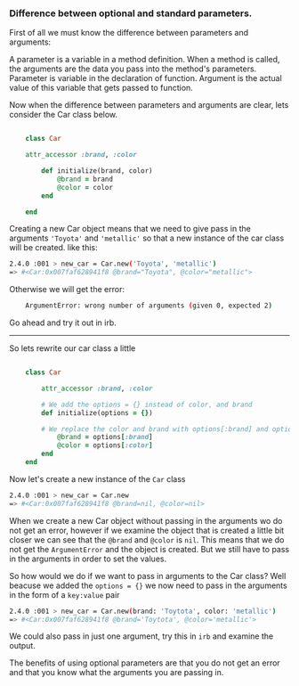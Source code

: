 ### Difference between optional and standard parameters.

First of all we must know the difference between parameters and arguments:

A parameter is a variable in a method definition. When a method is called, the arguments are the data you pass into the method's parameters.
Parameter is variable in the declaration of function. Argument is the actual value of this variable that gets passed to function.

Now when the difference between parameters and arguments are clear, lets consider the Car class below.

```ruby

    class Car

    attr_accessor :brand, :color

        def initialize(brand, color)
            @brand = brand
            @color = color
        end

    end

```

Creating a new Car object means that we need to give pass in the arguments `'Toyota'` and `'metallic'` so that a new instance of the car class will be created. like this:

```bash
2.4.0 :001 > new_car = Car.new('Toyota', 'metallic')
=> #<Car:0x007faf628941f8 @brand="Toyota", @color="metallic">
```

Otherwise we will get the error:

```bash
    ArgumentError: wrong number of arguments (given 0, expected 2)
```

Go ahead and try it out in irb.

---

So lets rewrite our car class a little

```ruby

    class Car

        attr_accessor :brand, :color

        # We add the options = {} instead of color, and brand
        def initialize(options = {})

        # We replace the color and brand with options[:brand] and options[:color]
            @brand = options[:brand]
            @color = options[:color]
        end
    end

```

Now let's create a new instance of the `Car` class

```bash
2.4.0 :001 > new_car = Car.new
=> #<Car:0x007faf628941f8 @brand=nil, @color=nil>
```

When we create a new Car object without passing in the arguments wo do not get an error, however if we examine the object that is created a little bit closer we can see that the `@brand` and `@color` is `nil`. This means that we do not get the `ArgumentError` and the object is created. But we still have to pass in the arguments in order to set the values.


So how would we do if we want to pass in arguments to the Car class? Well beacuse we added the `options = {}` we now need to pass in the arguments in the form of a `key:value` pair

```bash
2.4.0 :001 > new_car = Car.new(brand: 'Toytota', color: 'metallic')
=> #<Car:0x007faf628941f8 @brand='Toytota', @color='metallic'>
```

We could also pass in just one argument, try this in `irb` and examine the output.

The benefits of using optional parameters are that you do not get an error and that you know what the arguments you are passing in.
